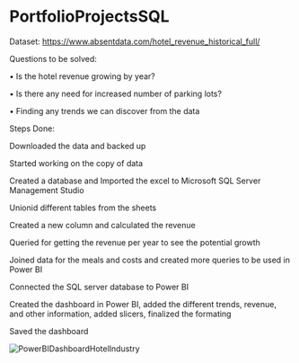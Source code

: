 # PortfolioProjectsSQL

Dataset: https://www.absentdata.com/hotel_revenue_historical_full/

Questions to be solved: 

•	Is the hotel revenue growing by year?

•	Is there any need for increased number of parking lots?

•	Finding any trends we can discover from the data


Steps Done: 

Downloaded the data and backed up

Started working on the copy of data

Created a database and Imported the excel to Microsoft SQL Server Management Studio

Unionid different tables from the sheets

Created a new column and calculated the revenue

Queried for getting the revenue per year to see the potential growth

Joined data for the meals and costs and created more queries to be used in Power BI

Connected the SQL server database to Power BI

Created the dashboard in Power BI, added the different trends, revenue, and other information, added slicers, finalized the formating

Saved the dashboard







![PowerBIDashboardHotelIndustry](https://user-images.githubusercontent.com/35376484/182149305-11ee3b2b-6d89-4377-a3fd-2915eb2e0f2a.JPG)



